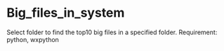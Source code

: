 # Big_files_in_system
Select folder to find the top10 big files in a specified folder.
Requirement: python, wxpython
